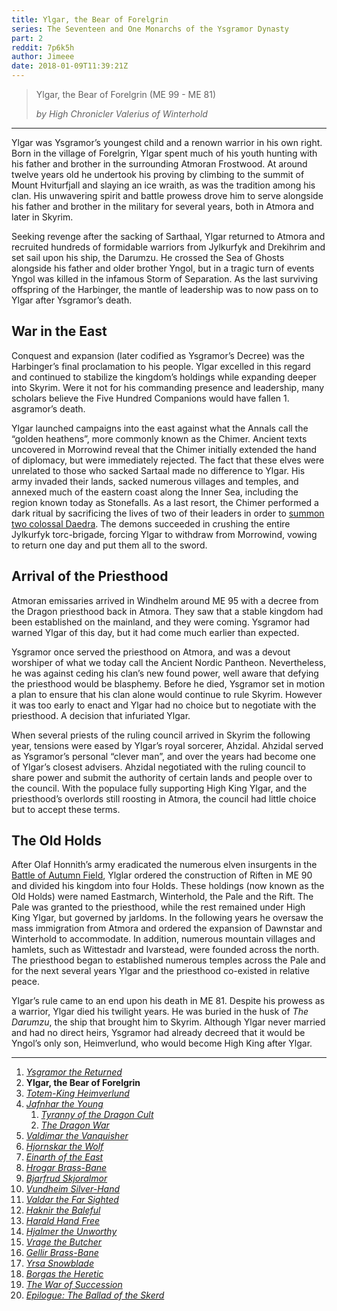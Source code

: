 ```yaml
---
title: Ylgar, the Bear of Forelgrin
series: The Seventeen and One Monarchs of the Ysgramor Dynasty
part: 2
reddit: 7p6k5h
author: Jimeee
date: 2018-01-09T11:39:21Z
---
```


> Ylgar, the Bear of Forelgrin (ME 99 - ME 81)
>
> _by High Chronicler Valerius of Winterhold_

---

Ylgar was Ysgramor’s youngest child and a renown warrior in his own right. Born
in the village of Forelgrin, Ylgar spent much of his youth hunting with his
father and brother in the surrounding Atmoran Frostwood. At around twelve years
old he undertook his proving by climbing to the summit of Mount Hviturfjall and
slaying an ice wraith, as was the tradition among his clan. His unwavering
spirit and battle prowess drove him to serve alongside his father and brother in
the military for several years, both in Atmora and later in Skyrim.

Seeking revenge after the sacking of Sarthaal, Ylgar returned to Atmora and
recruited hundreds of formidable warriors from Jylkurfyk and Drekihrim and set
sail upon his ship, the Darumzu. He crossed the Sea of Ghosts alongside his
father and older brother Yngol, but in a tragic turn of events Yngol was killed
in the infamous Storm of Separation. As the last surviving offspring of the
Harbinger, the mantle of leadership was to now pass on to Ylgar after Ysgramor’s
death.

## War in the East

Conquest and expansion (later codified as Ysgramor’s Decree) was the Harbinger’s
final proclamation to his people. Ylgar excelled in this regard and continued to
stabilize the kingdom’s holdings while expanding deeper into Skyrim. Were it not
for his commanding presence and leadership, many scholars believe the Five
Hundred Companions would have fallen 1. asgramor’s death.

Ylgar launched campaigns into the east against what the Annals call the “golden
heathens”, more commonly known as the Chimer. Ancient texts uncovered in
Morrowind reveal that the Chimer initially extended the hand of diplomacy, but
were immediately rejected. The fact that these elves were unrelated to those who
sacked Sartaal made no difference to Ylgar. His army invaded their lands, sacked
numerous villages and temples, and annexed much of the eastern coast along the
Inner Sea, including the region known today as Stonefalls. As a last resort, the
Chimer performed a dark ritual by sacrificing the lives of two of their leaders
in order to [summon two colossal Daedra][0]. The demons succeeded in crushing
the entire Jylkurfyk torc-brigade, forcing Ylgar to withdraw from Morrowind,
vowing to return one day and put them all to the sword.

## Arrival of the Priesthood

Atmoran emissaries arrived in Windhelm around ME 95 with a decree from the
Dragon priesthood back in Atmora. They saw that a stable kingdom had been
established on the mainland, and they were coming. Ysgramor had warned Ylgar of
this day, but it had come much earlier than expected.

Ysgramor once served the priesthood on Atmora, and was a devout worshiper of
what we today call the Ancient Nordic Pantheon. Nevertheless, he was against
ceding his clan’s new found power, well aware that defying the priesthood would
be blasphemy. Before he died, Ysgramor set in motion a plan to ensure that his
clan alone would continue to rule Skyrim. However it was too early to enact and
Ylgar had no choice but to negotiate with the priesthood. A decision that
infuriated Ylgar.

When several priests of the ruling council arrived in Skyrim the following year,
tensions were eased by Ylgar’s royal sorcerer, Ahzidal. Ahzidal served as
Ysgramor’s personal “clever man”, and over the years had become one of Ylgar’s
closest advisers. Ahzidal negotiated with the ruling council to share power and
submit the authority of certain lands and people over to the council. With the
populace fully supporting High King Ylgar, and the priesthood’s overlords still
roosting in Atmora, the council had little choice but to accept these terms.

## The Old Holds

After Olaf Honnith’s army eradicated the numerous elven insurgents in the
[Battle of Autumn Field][1], Ylglar ordered the construction of Riften in ME 90
and divided his kingdom into four Holds. These holdings (now known as the Old
Holds) were named Eastmarch, Winterhold, the Pale and the Rift. The Pale was
granted to the priesthood, while the rest remained under High King Ylgar, but
governed by jarldoms. In the following years he oversaw the mass immigration
from Atmora and ordered the expansion of Dawnstar and Winterhold to accommodate.
In addition, numerous mountain villages and hamlets, such as Wittestadr and
Ivarstead, were founded across the north. The priesthood began to established
numerous temples across the Pale and for the next several years Ylgar and the
priesthood co-existed in relative peace.

Ylgar’s rule came to an end upon his death in ME 81. Despite his prowess as a
warrior, Ylgar died his twilight years. He was buried in the husk of _The
Darumzu_, the ship that brought him to Skyrim. Although Ylgar never married and
had no direct heirs, Ysgramor had already decreed that it would be Yngol’s only
son, Heimverlund, who would become High King after Ylgar.

---

1. [_Ysgramor the Returned_](./7oy7ew)
1. **Ylgar, the Bear of Forelgrin**
1. [_Totem-King Heimverlund_](./7peju9)
1. [_Jafnhar the Young_](./7pn9i5)
   1. [_Tyranny of the Dragon Cult_](./7pvz3c)
   1. [_The Dragon War_](./7qj1oh)
1. [_Valdimar the Vanquisher_](./7qs6vm)
1. [_Hjornskar the Wolf_](./7r088c)
1. [_Einarth of the East_](./7r9vfv)
1. [_Hrogar Brass-Bane_](./7ri9vn)
1. [_Bjarfrud Skjoralmor_](./7siqyt)
1. [_Vundheim Silver-Hand_](./7ttg7c)
1. [_Valdar the Far Sighted_](./7ui737)
1. [_Haknir the Baleful_](./7zfxul)
1. [_Harald Hand Free_](./8191nw)
1. [_Hjalmer the Unworthy_](./82renh)
1. [_Vrage the Butcher_](./89u5f7)
1. [_Gellir Brass-Bane_](./8dnuin)
1. [_Yrsa Snowblade_](./8grtop)
1. [_Borgas the Heretic_](./8jqcwv)
1. [_The War of Succession_](./8k3apu)
1. [_Epilogue: The Ballad of the Skerd_](./8kdcwy)

[0]: https://en.uesp.net/wiki/Lore:Brothers_of_Strife
[1]: https://en.uesp.net/wiki/Skyrim:Dismay#Word_Wall_Translations
